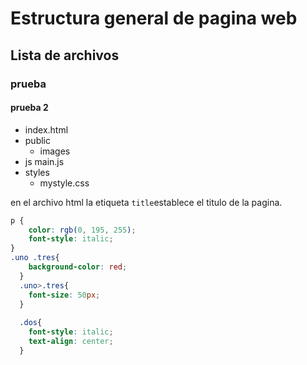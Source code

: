 # Estructura general de pagina web

## Lista de archivos

### prueba

#### prueba 2


 - index.html
 - public
    - images
 - js
    main.js
 - styles
    - mystyle.css

en el archivo html la etiqueta `title`establece el titulo de la pagina.

```css
p {
    color: rgb(0, 195, 255);
    font-style: italic;
}
.uno .tres{
    background-color: red;
  }
  .uno>.tres{
    font-size: 50px;
  }
  
  .dos{
    font-style: italic;
    text-align: center;
  }
```

